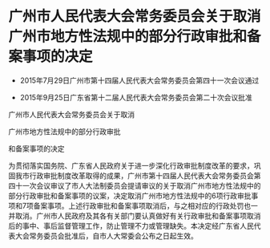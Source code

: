# 广州市人民代表大会常务委员会关于取消广州市地方性法规中的部分行政审批和备案事项的决定

- 2015年7月29日广州市第十四届人民代表大会常务委员会第四十一次会议通过

- 2015年9月25日广东省第十二届人民代表大会常务委员会第二十次会议批准

<!-- INFO END -->

广州市人民代表大会常务委员会关于取消

广州市地方性法规中的部分行政审批

和备案事项的决定

为贯彻落实国务院、广东省人民政府关于进一步深化行政审批制度改革的要求，巩固我市行政审批制度改革取得的成果，广州市第十四届人民代表大会常务委员会第四十一次会议审议了市人大法制委员会提请审议的关于取消广州市地方性法规中的部分行政审批和备案事项的议案，决定取消广州市地方性法规中的6项行政审批事项和7项备案事项。上述行政审批和备案事项取消后，与之相对应的行政处罚也一并取消。广州市人民政府及其各有关部门要认真做好有关行政审批和备案事项取消后的事中、事后监督管理工作，防止管理不力或管理缺失。本决定经广东省人民代表大会常务委员会批准后，自市人大常委会公布之日起生效。
